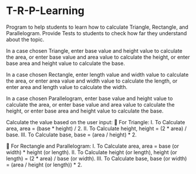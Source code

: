 # T-R-P-Learning
Program to help students to learn how to calculate Triangle, Rectangle, and Parallelogram.
Provide Tests to students to check how far they understand about the topic.

In a case chosen Triangle, enter base value and height value to calculate the area, or enter base value and area value to calculate the height, 
or enter base area and height value to calculate the base.

In a case chosen Rectangle, enter length value and width value to calculate the area, or enter area value and width value to calculate the length, 
or enter area and length value to calculate the width.

In a case chosen Parallelogram, enter base value and height value to calculate the area, or enter base value and area value to calculate the height, 
or enter base area and height value to calculate the base.

Calculate the value based on the user input:
 For Triangle:
I. To Calculate area, area = (base * height) / 2.
II. To Calculate height, height = (2 * area) / base.
III. To Calculate base, base = (area / height) * 2.

 For Rectangle and Parallelogram:
I. To Calculate area, area = base (or width) * height (or length).
II. To Calculate height (or length), height (or length) = (2 * area) / base (or width).
III. To Calculate base, base (or width) = (area / height (or length)) * 2.

